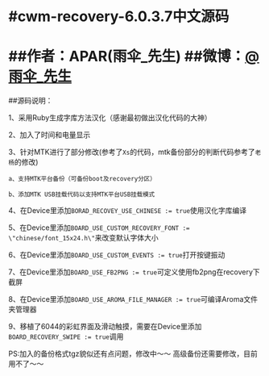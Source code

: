 #cwm-recovery-6.0.3.7中文源码
================================================================================================
##作者：APAR(雨伞_先生)
##微博：[@雨伞_先生](http://weibo.com/APAR)
================================================================================================

##源码说明：

1、采用Ruby生成字库方法汉化（感谢最初做出汉化代码的大神）

2、加入了时间和电量显示

3、针对MTK进行了部分修改(参考了```Xs```的代码，mtk备份部分的判断代码参考了```老杨```的修改)

	a、支持MTK平台备份（可备份boot及recovery分区）

	b、添加MTK USB挂载代码以支持MTK平台USB挂载模式

4、在Device里添加```BORAD_RECOVEY_USE_CHINESE := true```使用汉化字库编译

5、在Device里添加```BOARD_USE_CUSTOM_RECOVERY_FONT := \"chinese/font_15x24.h\"```来改变默认字体大小

6、在Device里添加```BOARD_USE_CUSTOM_EVENTS := true```打开按键振动

7、在Device里添加```BOARD_USE_FB2PNG := true```可定义使用fb2png在recovery下截屏

8、在Device里添加```BOARD_USE_AROMA_FILE_MANAGER := true```可编译Aroma文件夹管理器

9、移植了6044的彩虹界面及滑动触摸，需要在Device里添加```BOARD_RECOVERY_SWIPE := true```调用

PS:加入的备份格式tgz貌似还有点问题，修改中～～
   高级备份还需要修改，目前用不了～～
